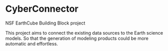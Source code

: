 # CyberConnector

NSF EarthCube Building Block project

This project aims to connect the existing data sources to the Earth science models. So that the generation of modeling products could be more automatic and effortless.
